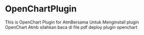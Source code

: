 # OpenChartPlugin
This is OpenChart Plugin for AtmBersama
Untuk Menginstall plugin OpenChart Atmb silahkan baca di file pdf deploy plugin openchart
